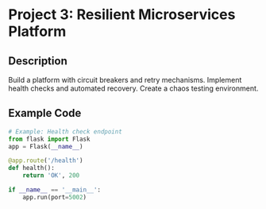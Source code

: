 # Project 3: Resilient Microservices Platform

## Description
Build a platform with circuit breakers and retry mechanisms. Implement health checks and automated recovery. Create a chaos testing environment.

## Example Code
```python
# Example: Health check endpoint
from flask import Flask
app = Flask(__name__)

@app.route('/health')
def health():
    return 'OK', 200

if __name__ == '__main__':
    app.run(port=5002)
```

